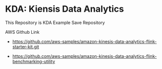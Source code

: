 # KDA: Kiensis Data Analytics
This Repository is KDA Example Save Repository


AWS Github Link

- https://github.com/aws-samples/amazon-kinesis-data-analytics-flink-starter-kit.git

- https://github.com/aws-samples/amazon-kinesis-data-analytics-flink-benchmarking-utility
